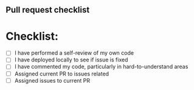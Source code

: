 ## Pull request checklist
# Checklist:

- [ ] I have performed a self-review of my own code
- [ ] I have deployed locally to see if issue is fixed
- [ ] I have commented my code, particularly in hard-to-understand areas
- [ ] Assigned current PR to issues related
- [ ] Assigned issues to current PR
